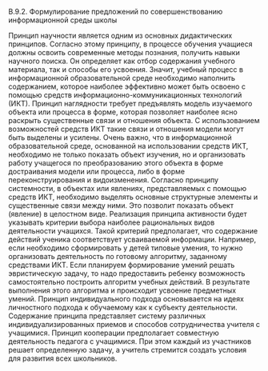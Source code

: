 В.9.2. Формулирование предложений по совершенствованию информационной среды школы


Принцип научности является одним из основных дидактических принципов. Согласно этому принципу, в процессе обучения учащиеся должны освоить современные методы познания, получить навыки научного поиска. Он определяет как отбор содержания учебного материала, так и способы его усвоения. Значит, учебный процесс в информационной образовательной среде необходимо наполнить содержанием, которое наиболее эффективно может быть освоено с помощью средств информационно-коммуникационных технологий (ИКТ). 
Принцип наглядности требует предъявлять модель изучаемого объекта или процесса в форме, которая позволяет наиболее ясно раскрыть существенные связи и отношения объекта. С использованием возможностей средств ИКТ такие связи и отношения модели могут быть выделены и усилены. Очень важно, что в информационной образовательной среде, основанной на использовании средств ИКТ, необходимо не только показать объект изучения, но и организовать работу учащегося по преобразованию этого объекта в форме достраивания модели или процесса, либо в форме переконструирования и видоизменения. 
Согласно принципу системности, в объектах или явлениях, представляемых с помощью средств ИКТ, необходимо выделять основные структурные элементы и существенные связи между ними. Это позволит показать объект (явление) в целостном виде. 
Реализация принципа активности будет указывать критерии выбора наиболее рациональных видов деятельности учащихся. Такой критерий предполагает, что содержание действий ученика соответствует усваиваемой информации. Например, если необходимо сформировать у детей типовые умения, то нужно организовать деятельность по готовому алгоритму, заданному средствами ИКТ. Если планируем формирование умений решать эвристическую задачу, то надо предоставить ребенку возможность самостоятельно построить алгоритм учебных действий. В результате выполнения этого алгоритма и происходит усвоение предметных умений. 
Принцип индивидуального подхода основывается на идеях личностного подхода к обучаемому как к субъекту деятельности. Содержание принципа представляет систему различных индивидуализированных приемов и способов сотрудничества учителя с учащимися.
 Принцип кооперации предполагает совместную деятельность педагога с учащимися. При этом каждый из участников решает определенную задачу, а учитель стремится создать условия для развития всех школьников.
